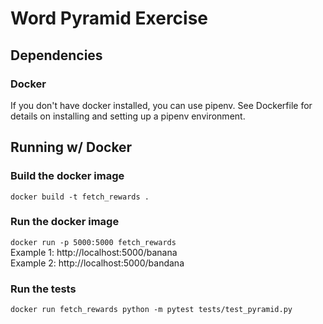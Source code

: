 Word Pyramid Exercise
============

Dependencies
---

### Docker
If you don't have docker installed, you can use pipenv.
See Dockerfile for details on installing and setting up
a pipenv environment.

Running w/ Docker
----

### Build the docker image
`docker build -t fetch_rewards .`

### Run the docker image
`docker run -p 5000:5000 fetch_rewards`  
Example 1: http://localhost:5000/banana  
Example 2: http://localhost:5000/bandana

### Run the tests
`docker run fetch_rewards python -m pytest tests/test_pyramid.py`